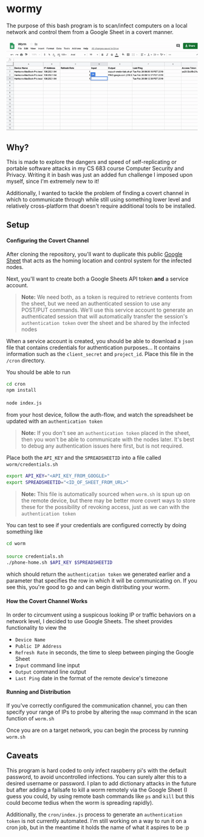 # wormy
The purpose of this bash program is to scan/infect computers on a local network
and control them from a Google Sheet in a covert manner.

![wormy usage example](doc/media/demo.gif)

## Why?
This is made to explore the dangers and speed of self-replicating or portable
software attacks in my CS 683 course Computer Security and Privacy.  Writing it
in bash was just an added fun challenge I imposed upon myself, since I'm extremely
new to it!

Additionally, I wanted to tackle the problem of finding a covert channel in
which to communicate through while still using something lower level and
relatively cross-platform that doesn't require additional tools to be installed.


## Setup

#### Configuring the Covert Channel
After cloning the repository, you'll want to duplicate this public
[Google Sheet](https://docs.google.com/spreadsheets/d/1aEhIRQKObcJggyaIar-TxUxpMT5q946bVGL30yWdz4g/edit?usp=sharing)
that acts as the homing location and control system for the infected nodes.

Next, you'll want to create both a Google Sheets API token **and** a service
account.
> **Note:** We need both, as a token is required to retrieve contents from the sheet, 
but we need an authenticated session to use any POST/PUT commands.  We'll
use this service account to generate an authenticated session that will automatically
transfer the session's `authentication token` over the sheet and be shared by the infected nodes

When a service account is created, you should be able to download a `json` file
that contains credentials for authentication purposes... It contains information
such as the `client_secret` and `project_id`.  Place this file in the `/cron`
directory.

You should be able to run
```bash
cd cron
npm install

node index.js
```
from your host device, follow the auth-flow,
and watch the spreadsheet be updated with an `authentication token`

> **Note:** If you don't see an `authentication token` placed in the sheet, then
you won't be able to communicate with the nodes later.  It's best to debug any
authentication issues here first, but is not required.


Place both the `API_KEY` and the `SPREADSHEETID` into a file called `worm/credentials.sh`
```bash
export API_KEY="<API_KEY_FROM_GOOGLE>"
export SPREADSHEETID="<ID_OF_SHEET_FROM_URL>"
```
> **Note:** This file is automatically sourced when `worm.sh` is spun up on the remote device,
but there may be better more covert ways to store these for the possibility of revoking
access, just as we can with the `authentication token`


You can test to see if your credentials are configured correctly by doing something
like
```bash
cd worm

source credentials.sh
./phone-home.sh $API_KEY $SPREADSHEETID
```
which should return the `authentication token` we generated earlier and a parameter
that specifies the row in which it will be communicating on.  If you see this, you're
good to go and can begin distributing your worm.

#### How the Covert Channel Works
In order to circumvent using a suspicous looking IP or traffic behaviors on a network
level, I decided to use Google Sheets.  The sheet provides functionality to view
the
- `Device Name`
- `Public IP Address`
- `Refresh Rate` in seconds, the time to sleep between pinging the Google Sheet
- `Input` command line input
- `Output` command line output
- `Last Ping` date in the format of the remote device's timezone

#### Running and Distribution
If you've correctly configured the communication channel, you can then specify
your range of IPs to probe by altering the `nmap` command in the scan function
of `worm.sh`

Once you are on a target network, you can begin the process by running `worm.sh`

## Caveats
This program is hard coded to only infect raspberry pi's with the default password,
to avoid uncontrolled infections.  You can surely alter this to a desired username
or password.  I plan to add dictionary attacks in the future but after adding a failsafe
to kill a worm remotely via the Google Sheet (I guess you could, by using remote bash
commands like `ps` and `kill` but this could become tedius when the worm is spreading
rapidly).

Additionally, the `cron/index.js` process to generate an `authentication token`
is not currently automated.  I'm still working on a way to run it on a cron job,
but in the meantime it holds the name of what it aspires to be :p
